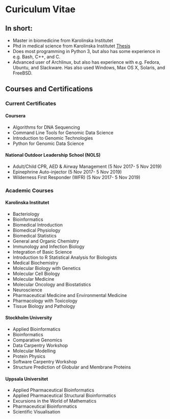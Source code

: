 # Curiculum Vitae

## In short:
* Master in biomedicine from Karolinska Institutet
* Phd in medical science from Karolinska Institutet [Thesis](https://openarchive.ki.se/xmlui/handle/10616/45893)
* Does most programming in Python 3, but also has some experience in e.g. Bash, C++, and C.
* Advanced user of Archlinux, but also has experience with e.g. Fedora, Ubuntu, and Slackware. Has also used Windows, Max OS X, Solaris, and FreeBSD.

## Courses and Certifications

### Current Certificates

#### Coursera
- Algorithms for DNA Sequencing
- Command Line Tools for Genomic Data Science
- Introduction to Genomic Technologies
- Python for Genomic Data Science

#### National Outdoor Leadership School (NOLS)
- Adult/Child CPR, AED & Airway Management (5 Nov 2017- 5 Nov 2019)
- Epinephrine Auto-injector (5 Nov 2017- 5 Nov 2019)
- Wilderness First Responder (WFR) (5 Nov 2017- 5 Nov 2019)

### Academic Courses

#### Karolinska Institutet
- Bacteriology
- Bioinformatics
- Biomedical Introduction
- Biomedical Physiology
- Biomedical Statistics
- General and Organic Chemistry
- Immunology and Infection Biology
- Integration of Basic Science
- Introduction to R Statistical Analysis for Biologists
- Medical Biochemistry
- Molecular Biology with Genetics
- Molecular Cell Biology
- Molecular Medicine
- Molecular Oncology and Biostatistics
- Neuroscience
- Pharmaceutical Medicine and Environmental Medicine
- Pharmacology with Toxicology
- Tissue Biology and Pathology

#### Stockholm University
- Applied Bioinformatics
- Bioinformatics
- Comparative Genomics
- Data Carpentry Workshop
- Molecular Modelling
- Protein Physics
- Software Carpentry Workshop
- Structure Prediction of Globular and Membrane Proteins

#### Uppsala Universitet
- Applied Pharmaceutical Bioinformatics
- Applied Pharmaceutical Structural Bioinformatics
- Excursions in the World of Mathematics
- Pharmaceutical Bioinformatics
- Scientific Visualisation
